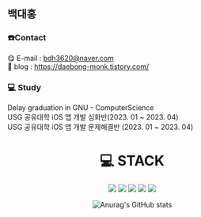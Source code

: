 ## 백대홍

### ☎️Contact

😋 E-mail : bdh3620@naver.com
</br>
🤩 blog : https://daebong-monk.tistory.com/ 

### 💻 Study

Delay graduation in GNU - ComputerScience 
</br>
USG 공유대학 iOS 앱 개발 심화반(2023. 01 ~ 2023. 04)
</br>
USG 공유대학 iOS 앱 개발 문제해결반 (2023. 01 ~ 2023. 04)
  
<div align=center>
<h1>💻 STACK</h1></div>
  <div align=center> 
<img src="https://img.shields.io/badge/Swift-F05138?style=for-the-badge&logo=Swift&logoColor=white">
<img src="https://img.shields.io/badge/Xcode-47EFB?style=for-the-badge&logo=xcode&logoColor=white">
<img src="https://img.shields.io/badge/ios-000000?style=for-the-badge&logo=ios&logoColor=white">
<img src="https://img.shields.io/badge/firebase-FFCA28?style=for-the-badge&logo=firebase&logoColor=white">
<img src="https://img.shields.io/badge/Notion-000000?style=for-the-badge&logo=Notion&logoColor=white">
  


![Anurag's GitHub stats](https://github-readme-stats.vercel.app/api?username=bdh3620&show_icons=true&theme=shades-of-purple)




</div>

